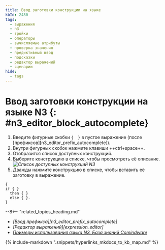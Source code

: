 ```yaml
---
title: Ввод заготовки конструкции на языке
kbId: 2480
tags:
  - выражения
  - n3
  - тройки
  - операторы
  - вычисляемые атрибуты
  - проверка значения
  - предиктивный ввод
  - подсказки
  - редактор выражений
  - сценарии
hide:
  - tags
---
```


# Ввод заготовки конструкции на языке N3 {: #n3_editor_block_autocomplete}

1. Введите фигурные скобки `{  }` в пустое выражение (после [префиксов][n3_editor_prefix_autocomplete]).
2. Внутри фигурных скобок нажмите клавиши ++ctrl+space++.
3. Отобразится список доступных конструкций.
4. Выберите конструкцию в списке, чтобы просмотреть её описание.
*![Список доступных конструкций N3](n3_editor_block_autocomplete.png)*
4. Дважды нажмите конструкцию в списке, чтобы вставить её заготовку в выражение.

```turtle title="Пример: заготовка конструкции if-then-else"
{
if { }
  then { }
  else { }.
}
```

<div class="relatedTopics" markdown="block">

--8<-- "related_topics_heading.md"

- _[Ввод префикса][n3_editor_prefix_autocomplete]_
- _[Редактор выражений][expression_editor]_
- _[Примеры использования языка N3. База знаний Comindware]([n3_use_examples])_

</div>

{% include-markdown ".snippets/hyperlinks_mkdocs_to_kb_map.md" %}
